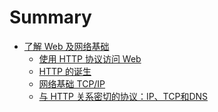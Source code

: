 # Summary

* [了解 Web 及网络基础](chapter1/README.md)
  * [使用 HTTP 协议访问 Web](chapter1/section1.1.md)
  * [HTTP 的诞生](chapter1/section1.2.md)
  * [网络基础 TCP/IP]()
  * [与 HTTP 关系密切的协议：IP、TCP和DNS]()
